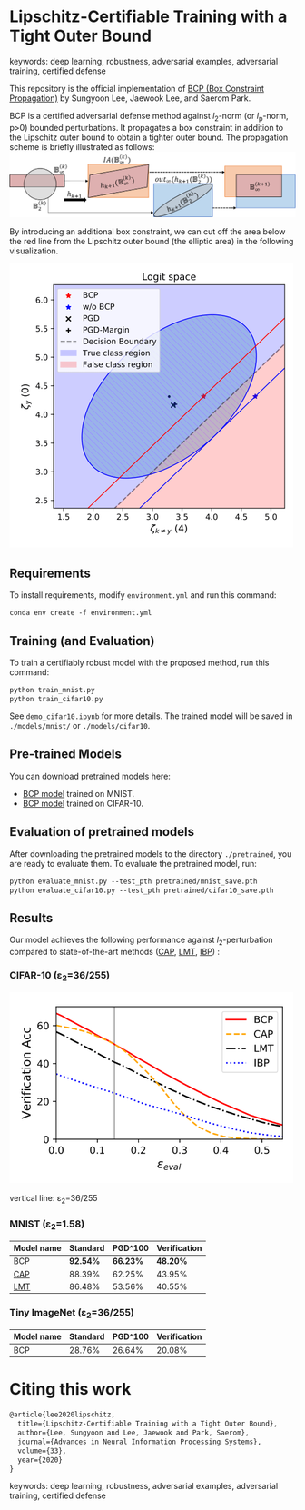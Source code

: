 # Lipschitz-Certifiable Training with a Tight Outer Bound
keywords: deep learning, robustness, adversarial examples, adversarial training, certified defense

This repository is the official implementation of [BCP (Box Constraint Propagation)](https://papers.nips.cc/paper/2020/file/c46482dd5d39742f0bfd417b492d0e8e-Paper.pdf) by Sungyoon Lee, Jaewook Lee, and Saerom Park.

BCP is a certified adversarial defense method against _l_<sub>2</sub>-norm (or _l_<sub>p</sub>-norm, p>0) bounded perturbations.
It propagates a box constraint in addition to the Lipschitz outer bound to obtain a tighter outer bound.
The propagation scheme is briefly illustrated as follows:
![Propagation](./media/Illustration.png)

By introducing an additional box constraint, we can cut off the area below the red line from the Lipschitz outer bound (the elliptic area) in the following visualization.

<!----
<a href="https://www.codecogs.com/eqnedit.php?latex=l_2" target="_blank"><img src="https://latex.codecogs.com/gif.latex?l_2" title="l_2" /></a>-norm (or <a href="https://www.codecogs.com/eqnedit.php?latex=l_p" target="_blank"><img src="https://latex.codecogs.com/gif.latex?l_p" title="l_p" /></a>-norm)
__l__<sub>2</sub>-norm
__l__<sub>p</sub>-norm, p>0
![Tightening](./media/Tightening.png)
---->
<img src="./media/cifar_example.png" width="500">


## Requirements

To install requirements, modify `environment.yml` and run this command:

```setup
conda env create -f environment.yml
```


## Training (and Evaluation)

To train a certifiably robust model with the proposed method, run this command:

```train
python train_mnist.py
python train_cifar10.py
```
See `demo_cifar10.ipynb` for more details.
The trained model will be saved in `./models/mnist/` or `./models/cifar10`.


## Pre-trained Models

You can download pretrained models here:

- [BCP model](https://drive.google.com/file/d/17MsumEnGQvpMQaXMXRZK4xK8mpnO0oRz/view?usp=sharing) trained on MNIST.
- [BCP model](https://drive.google.com/file/d/1MuXNJ63_HwzKtBMrRlvrLGIzD3FhH-Ov/view?usp=sharing) trained on CIFAR-10.



## Evaluation of pretrained models

After downloading the pretrained models to the directory `./pretrained`, you are ready to evaluate them.
To evaluate the pretrained model, run:

```eval
python evaluate_mnist.py --test_pth pretrained/mnist_save.pth
python evaluate_cifar10.py --test_pth pretrained/cifar10_save.pth
```


## Results

Our model achieves the following performance against _l_<sub>2</sub>-perturbation compared to state-of-the-art methods ([CAP](https://arxiv.org/abs/1805.12514), [LMT](https://arxiv.org/abs/1802.04034), [IBP](https://arxiv.org/abs/1810.12715)) :

### CIFAR-10 (&epsilon;<sub>2</sub>=36/255)

<!----
![Results](./media/result_CIFAR.png)
---->
<img src="./media/CIFAR_results-1.png" width="500">

vertical line: &epsilon;<sub>2</sub>=36/255

### MNIST (&epsilon;<sub>2</sub>=1.58)

| Model name         | Standard  | PGD^100 | Verification  |
| ------------------ |---------------- | -------------- | --------------  |
| BCP                |     **92.54%**         |      **66.23%**       | **48.20%**  |
| [CAP](https://arxiv.org/abs/1805.12514)               |     88.39%         |      62.25%       | 43.95%  |
| [LMT](https://arxiv.org/abs/1802.04034)               |     86.48%         |      53.56%       | 40.55%  |

<!---
Model1

| Model name         | Standard  | PGD^100 | Verification  |
| ------------------ |---------------- | -------------- | --------------  |
| [BCP](https://papers.nips.cc/paper/2020/file/c46482dd5d39742f0bfd417b492d0e8e-Paper.pdf)                |     65.64         |      59.59%       | 50.27%  |
| [CAP](https://arxiv.org/abs/1805.12514)                |     60.14%         |      55.67%       | 50.29%  |
| [LMT](https://arxiv.org/abs/1802.04034)               |     56.49%         |      49.83%       | 37.20%  |

Model2

| Model name         | Standard  | PGD^100 | Verification  |
| ------------------ |---------------- | -------------- | --------------  |
| [BCP](https://papers.nips.cc/paper/2020/file/c46482dd5d39742f0bfd417b492d0e8e-Paper.pdf)                |     65.72%         |      60.78%       | 51.30%  |
| [CAP](https://arxiv.org/abs/1805.12514)                |     60.10%         |      56.20%       | 50.87%  |
| [LMT](https://arxiv.org/abs/1802.04034)               |     63.05%         |      58.32%       | 38.11%  |
-->

### Tiny ImageNet (&epsilon;<sub>2</sub>=36/255)

| Model name         | Standard  | PGD^100 | Verification  |
| ------------------ |---------------- | -------------- | --------------  |
| BCP                |     28.76%         |      26.64%       | 20.08%  |

# Citing this work
```
@article{lee2020lipschitz,
  title={Lipschitz-Certifiable Training with a Tight Outer Bound},
  author={Lee, Sungyoon and Lee, Jaewook and Park, Saerom},
  journal={Advances in Neural Information Processing Systems},
  volume={33},
  year={2020}
}
```
keywords: deep learning, robustness, adversarial examples, adversarial training, certified defense
